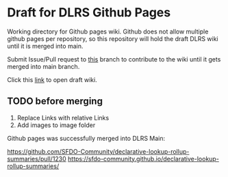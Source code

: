 # Draft for DLRS Github Pages

Working directory for Github pages wiki. Github does not allow multiple github pages per repository, so this repository will hold the draft DLRS wiki until it is merged into main.

Submit Issue/Pull request to [this](https://github.com/SFDO-Community/declarative-lookup-rollup-summaries/tree/feature/Github-Pages) branch to contribute to the wiki until it gets merged into main branch.

Click this [link](https://sfenton3.github.io/DLRS-Github-Pages/) to open draft wiki.

## TODO before merging

1. Replace Links with relative Links
2. Add images to image folder

Github pages was successfully merged into DLRS Main:  

https://github.com/SFDO-Community/declarative-lookup-rollup-summaries/pull/1230
https://sfdo-community.github.io/declarative-lookup-rollup-summaries/
